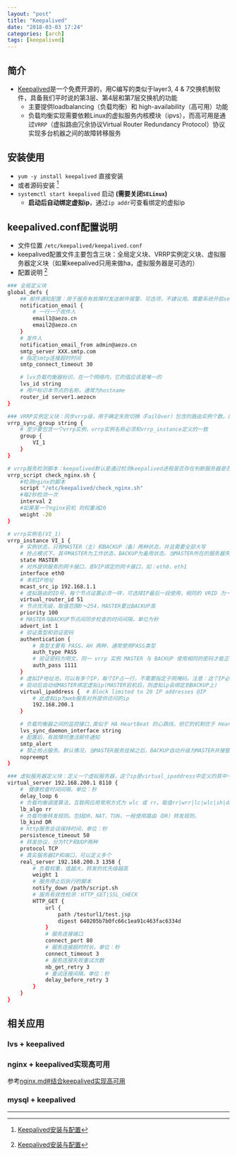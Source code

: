 ```yaml
---
layout: "post"
title: "Keepalived"
date: "2018-03-03 17:24"
categories: [arch]
tags: [keepalived]
---
```


## 简介

- [Keepalived](http://www.keepalived.org/)是一个免费开源的，用C编写的类似于layer3, 4 & 7交换机制软件，具备我们平时说的第3层、第4层和第7层交换机的功能
    - 主要提供loadbalancing（负载均衡）和 high-availability（高可用）功能
    - 负载均衡实现需要依赖Linux的虚拟服务内核模块（ipvs），而高可用是通过`VRRP`（虚拟路由冗余协议Virtual Router Redundancy Protocol）协议实现多台机器之间的故障转移服务

## 安装使用

- `yum -y install keepalived` 直接安装
- 或者源码安装 [^1]
- `systemctl start keepalived` 启动 **(需要关闭`SELinux`)**
    - **启动后自动绑定虚拟ip**，通过`ip addr`可查看绑定的虚拟ip

## keepalived.conf配置说明

- 文件位置 `/etc/keepalived/keepalived.conf`
- keepalived配置文件主要包含三块：全局定义块、VRRP实例定义块、虚拟服务器定义块（如果keepalived只用来做ha，虚拟服务器是可选的）
- 配置说明 [^1]

```bash
### 全局定义块
global_defs {
    ## 邮件通知配置：用于服务有故障时发送邮件报警，可选项，不建议用。需要系统开启sendmail服务，建议用第三独立监控服务，如用nagios全面监控代替
    notification_email {
        # 一行一个收件人
        email1@aezo.cn
        email2@aezo.cn
    }
    # 发件人
    notification_email_from admin@aezo.cn
    smtp_server XXX.smtp.com
    # 指定smtp连接超时时间
    smtp_connect_timeout 30

    # lvs负载均衡器标识，在一个网络内，它的值应该是唯一的
    lvs_id string
    # 用户标识本节点的名称，通常为hostname
    router_id server1.aezocn
}

### VRRP实例定义块：同步vrrp级，用于确定失败切换（FailOver）包含的路由实例个数。即在有2个负载均衡器的场景，一旦某个负载均衡器失效，需要自动切换到另外一个负载均衡器的实例是哪
vrrp_sync_group string {
    # 至少要包含一个vrrp实例，vrrp实例名称必须和vrrp_instance定义的一致
    group {
        VI_1
    }
}

# vrrp服务检测脚本：keepalived默认是通过检测keepalived进程是否存在判断服务器是否宕机。此时根据脚本判断是否杀死此服务器keepalived进程。参考《nginx》中【结合keepalived实现高可用】
vrrp_script check_nginx.sh {
    #检测nginx的脚本
    script "/etc/keepalived/check_nginx.sh"
    #每2秒检测一次
    interval 2
    #如果某一个nginx宕机 则权重减20                              
    weight -20
}

# vrrp实例名(VI_1)
vrrp_instance VI_1 {
    # 实例状态，只有MASTER（主）和BACKUP（备）两种状态，并且需要全部大写
    # 抢占模式下，其中MASTER为工作状态，BACKUP为备用状态。当MASTER所在的服务器失效时，BACKUP所在的服务会自动把它的状态由BACKUP切换到MASTER状态。当失效的MASTER所在的服务恢复时，BACKUP从MASTER恢复到BACKUP状态
    state MASTER
    # 对外提供服务的网卡接口，即VIP绑定的网卡接口，如：eth0，eth1
    interface eth0
    # 本机IP地址
    mcast_src_ip 192.168.1.1
    # 虚拟路由的ID号，每个节点设置必须一样，可选择IP最后一段使用，相同的 VRID 为一个组，他将决定多播的 MAC 地址。同一实例下virtual_router_id必须相同（主从要一致）
    virtual_router_id 51
    # 节点优先级，取值范围0～254，MASTER要比BACKUP高
    priority 100
    # MASTER与BACKUP节点间同步检查的时间间隔，单位为秒
    advert_int 1
    # 验证类型和验证密码
    authentication {
        # 类型主要有 PASS、AH 两种，通常使用PASS类型
        auth_type PASS
        # 验证密码为明文，同一 vrrp 实例 MASTER 与 BACKUP 使用相同的密码才能正常通信
        auth_pass 1111
    }
    # 虚拟IP地址池，可以有多个IP，每个IP占一行，不需要指定子网掩码。注意：这个IP必须与我们的设定的vip保持一致
    # 启动后自动给MASTER绑定虚拟ip(MASTER宕机后，则虚拟ip会绑定到BACKUP上)
    virtual_ipaddress {  # Block limited to 20 IP addresses @IP
        # 此虚拟ip为web服务对外提供访问的ip
        192.168.200.1
    }

    # 负载均衡器之间的监控接口,类似于 HA HeartBeat 的心跳线。但它的机制优于 Heartbeat，因为它没有"裂脑"这个问题，它是以优先级这个机制来规避这个麻烦的。在 DR 模式中，lvs_sync_daemon_inteface与服务接口interface使用同一个网络接口
    lvs_sync_daemon_interface string 
    # 配置后，有故障时激活邮件通知
    smtp_alert
    # 禁止抢占服务。默认情况，当MASTER服务挂掉之后，BACKUP自动升级为MASTER并接替它的任务，当MASTER服务恢复后，升级为MASTER的BACKUP服务又自动降为BACKUP，把工作权交给原MASTER。当配置了nopreempt，MASTER从挂掉到恢复，不再将服务抢来
    nopreempt
}

### 虚拟服务器定义块：定义一个虚拟服务器，这个ip是virtual_ipaddress中定义的其中一个
virtual_server 192.168.200.1 8110 {
    #　健康检查时间间隔，单位：秒
    delay_loop 6
    # 负载均衡调度算法，互联网应用常用方式为 wlc 或 rr。取值rr|wrr|lc|wlc|sh|dh|lblc 
    lb_algo rr
    # 负载均衡转发规则。包括DR、NAT、TUN，一般使用路由（DR）转发规则。
    lb_kind DR
    # http服务会话保持时间，单位：秒
    persistence_timeout 50
    # 转发协议，分为TCP和UDP两种
    protocol TCP
    # 真实服务器IP和端口，可以定义多个
    real_server 192.168.200.3 1358 {
        # 负载权重，值越大，转发的优先级越高
        weight 1
        # 服务停止后执行的脚本
        notify_down /path/script.sh
        # 服务有效性检测：HTTP_GET|SSL_CHECK
        HTTP_GET {
            url {
                path /testurl1/test.jsp
                digest 640205b7b0fc66c1ea91c463fac6334d
            }
            # 服务连接端口
            connect_port 80
            # 服务连接超时时长，单位：秒
            connect_timeout 3
            # 服务连接失败重试次数
            nb_get_retry 3
            # 重试连接间隔，单位：秒
            delay_before_retry 3
        }
    }
}
```

## 相关应用

### lvs + keepalived

### nginx + keepalived实现高可用

参考[nginx.md#结合keepalived实现高可用](/_posts/arch/nginx.md#结合keepalived实现高可用)

### mysql + keepalived






---

[^1]: [Keepalived安装与配置](http://blog.csdn.net/xyang81/article/details/52554398)